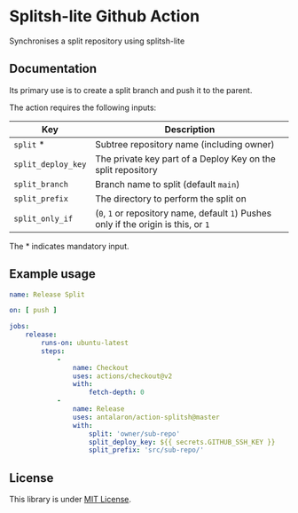 Splitsh-lite Github Action
==========================

Synchronises a split repository using splitsh-lite

Documentation
-------------

Its primary use is to create a split branch and push it to the parent.

The action requires the following inputs:

Key                | Description
------------------ | -----------------------------------------------------------
`split` *          | Subtree repository name (including owner)
`split_deploy_key` | The private key part of a Deploy Key on the split repository
`split_branch`     | Branch name to split (default `main`)
`split_prefix`     | The directory to perform the split on
`split_only_if`    | (`0`, `1` or repository name, default `1`) Pushes only if the origin is this, or `1`

The * indicates mandatory input.

Example usage
-------------

```yaml
name: Release Split

on: [ push ]

jobs:
    release:
        runs-on: ubuntu-latest
        steps:
            -
                name: Checkout
                uses: actions/checkout@v2
                with:
                    fetch-depth: 0
            -
                name: Release
                uses: antalaron/action-splitsh@master
                with:
                    split: 'owner/sub-repo'
                    split_deploy_key: ${{ secrets.GITHUB_SSH_KEY }}
                    split_prefix: 'src/sub-repo/'
```

License
-------

This library is under [MIT License](http://opensource.org/licenses/mit-license.php).
